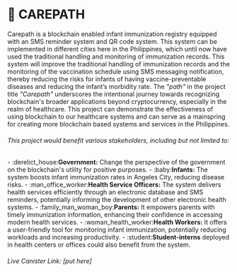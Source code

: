 # :syringe: CAREPATH

Carepath is a blockchain enabled infant immunization registry equipped with an SMS reminder system and QR code system. This system can be implemented in different cities here in the Philippines, which until now have used the traditional handling and monitoring of immunization records. This system will improve the traditional handling of immunization records and the monitoring of the vaccination schedule using SMS messaging notification, thereby reducing the risks for infants of having vaccine-preventable diseases and reducing the infant’s morbidity rate. The <i>"path"</i> in the project title <i>"Carepath"</i> underscores the intentional journey towards recognizing blockchain's broader applications beyond cryptocurrency, especially in the realm of healthcare. This project can demonstrate the effectiveness of using blockchain to our healthcare systems and can serve as a mainspring for creating more blockchain based systems and services in the Philippines.

<h6>This project would benefit various stakeholders, including but not limited to:</h6>
- :derelict_house:<b>Government:</b> Change the perspective of the government on the blockchain's utility for positive purposes.
- :baby:<b>Infants:</b> The system boosts infant immunization rates in Angeles City, reducing disease risks.
- :man_office_worker:<b>Health Service Officers:</b> The system delivers health services efficiently through an electronic database and SMS reminders, potentially informing the development of other electronic health systems.
- :family_man_woman_boy:<b>Parents:</b> It empowers parents with timely immunization information, enhancing their confidence in accessing modern health services.
- :woman_health_worker:<b>Health Workers:</b> It offers a user-friendly tool for monitoring infant immunization, potentially reducing workloads and increasing productivity.
- :student:<b>Student-interns</b> deployed in health centers or offices could also benefit from the system.

<h6>Live Canister Link: [put here]</h6>
